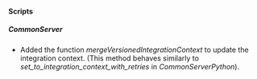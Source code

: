 
#### Scripts
##### CommonServer
- Added the function *mergeVersionedIntegrationContext* to update the integration context. (This method behaves similarly to *set_to_integration_context_with_retries* in *CommonServerPython*).
